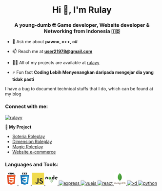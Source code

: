 <h1 align="center">Hi 👋, I'm Rulay</h1>

<h3 align="center">A young-dumb 🤓 Game developer, Website developer & Networking from Indonesia  🇮🇩</h3>
<!-- <p align="left"> <img src=https://komarev.com/ghpvc/?username=rahuldkjain alt=rahuldkjain/> </p> -->

- 💬 Ask me about **pawno, c++, c#**

- 📫 Reach me at **user21978@gmail.com**

- 👨‍💻 All of my projects are available at [rulayy](https://ruliyanto22.github.io/ruly-website/)

- ⚡ Fun fact **Coding Lebih Menyenangkan daripada mengejar dia yang tidak pasti**

I have a bug to document technical stuffs that I do, which can be found at my [blog](https://ruliyanto22.github.io/ruly-website/)

<h3 align="left">Connect with me:</h3>
<p align="left">
<a href="https://www.instagram.com/rulskuy22" target="blank"><img align="center" src="https://cdn.jsdelivr.net/npm/simple-icons@3.0.1/icons/instagram.svg" alt="rulayy" height="30" width="40" /></a>
</p>

**📕 My Project**
<!-- BLOG-POST-LIST:START -->
- [Soteria Roleplay]()
- [Dimension Roleplay]()
- [Magic Roleplay]()
- [Website e-commerce]()
<!-- BLOG-POST-LIST:END -->

<h3 align="left">Languages and Tools:</h3>
<p align="left">
    <a href="https://www.w3.org/html/" target="_blank"> <img src="https://raw.githubusercontent.com/devicons/devicon/master/icons/html5/html5-original-wordmark.svg" alt="html5" width="40" height="40"/> </a>
    <a href="https://www.w3schools.com/css/" target="_blank"> <img src="https://raw.githubusercontent.com/devicons/devicon/master/icons/css3/css3-original-wordmark.svg" alt="css3" width="40" height="40"/> </a>
    <a href="https://developer.mozilla.org/en-US/docs/Web/JavaScript" target="_blank"> <img src="https://raw.githubusercontent.com/devicons/devicon/master/icons/javascript/javascript-original.svg" alt="javascript" width="40" height="40"/> </a>
    <a href="https://nodejs.org" target="_blank"> <img src="https://raw.githubusercontent.com/devicons/devicon/master/icons/nodejs/nodejs-original-wordmark.svg" alt="nodejs" width="40" height="40"/> </a>
    <a href="" target="_blank"> <img src="https://branditechture.agency/brand-logos/wp-content/uploads/2022/06/C-1024x768.jpg" alt="express" width="40" height="40"/> </a>
    <a href="" target="_blank"> <img src="https://img.favpng.com/23/10/7/c-programming-language-logo-microsoft-visual-studio-net-framework-png-favpng-WLLTMqZhSPAk9q3DTh993fZnh.jpg" alt="vuejs" width="40" height="40"/> </a>
    <a href="" target="_blank"> <img src="https://pngimg.com/uploads/mysql/mysql_PNG23.png" alt="react" width="40" height="40"/> </a>
    <a href="" target="_blank"> <img src="https://raw.githubusercontent.com/devicons/devicon/master/icons/mongodb/mongodb-original-wordmark.svg" alt="mongodb" width="40" height="40"/> </a>
    <a href="" target="_blank"> <img src="https://tse4.mm.bing.net/th?id=OIP.LERBXVzLI-Klk6qV--NkAgAAAA&pid=Api&P=0&h=220" alt="xd" width="40" height="40"/> </a> 
    <a href="" target="_blank"> <img src="https://brandlogos.net/wp-content/uploads/2021/11/visual-studio-code-logo.png" alt="python" width="40" height="40"/> </a>
</p>


<!-- <p align="center"> <img src=https://github-readme-stats.vercel.app/api?username=rahuldkjain&show_icons=true alt=rahuldkjain /> </p> -->
